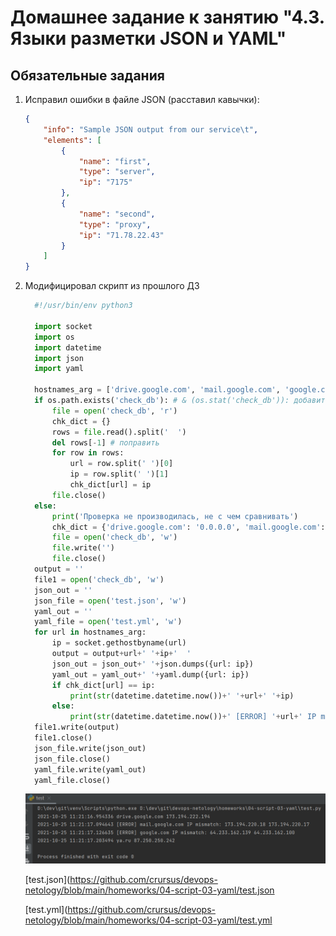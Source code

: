 # Домашнее задание к занятию "4.3. Языки разметки JSON и YAML"

## Обязательные задания

1. Исправил ошибки в файле JSON (расставил кавычки):
	```json
	{
	    "info": "Sample JSON output from our service\t",
	    "elements": [
	        {
	            "name": "first",
	            "type": "server",
	            "ip": "7175"
	        },
	        {
	            "name": "second",
	            "type": "proxy",
	            "ip": "71.78.22.43"
	        }
	    ]
	}
	```

2. Модифицировал скрипт из прошлого ДЗ
	```python
	  #!/usr/bin/env python3
	  
	  import socket
	  import os
	  import datetime
	  import json
	  import yaml
	  
	  hostnames_arg = ['drive.google.com', 'mail.google.com', 'google.com', 'ya.ru']
	  if os.path.exists('check_db'): # & (os.stat('check_db')): добавить проверок
	      file = open('check_db', 'r')
	      chk_dict = {}
	      rows = file.read().split('  ')
	      del rows[-1] # поправить
	      for row in rows:
	          url = row.split(' ')[0]
	          ip = row.split(' ')[1]
	          chk_dict[url] = ip
	      file.close()
	  else:
	      print('Проверка не производилась, не с чем сравнивать')
	      chk_dict = {'drive.google.com': '0.0.0.0', 'mail.google.com': '0.0.0.0', 'google.com': '0.0.0.0', 'ya.ru': '0.0.0.0'}
	      file = open('check_db', 'w')
	      file.write('')
	      file.close()
	  output = ''
	  file1 = open('check_db', 'w')
	  json_out = ''
	  json_file = open('test.json', 'w')
	  yaml_out = ''
	  yaml_file = open('test.yml', 'w')
	  for url in hostnames_arg:
	      ip = socket.gethostbyname(url)
	      output = output+url+' '+ip+'  '
	      json_out = json_out+' '+json.dumps({url: ip})
	      yaml_out = yaml_out+' '+yaml.dump({url: ip})
	      if chk_dict[url] == ip:
	          print(str(datetime.datetime.now())+' '+url+' '+ip)
	      else:
	          print(str(datetime.datetime.now())+' [ERROR] '+url+' IP mismatch: '+chk_dict[url]+' '+ip)
	  file1.write(output)
	  file1.close()
	  json_file.write(json_out)
	  json_file.close()
	  yaml_file.write(yaml_out)
	  yaml_file.close()
	```
	![proof01](https://github.com/crursus/devops-netology/blob/main/images/proof-04-script-03-yaml-01.png)
   
	[test.json](https://github.com/crursus/devops-netology/blob/main/homeworks/04-script-03-yaml/test.json
   
    [test.yml](https://github.com/crursus/devops-netology/blob/main/homeworks/04-script-03-yaml/test.yml